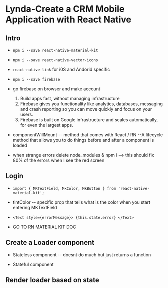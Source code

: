 # Lynda-Create a CRM Mobile Application with React Native

## Intro

* `npm i --save react-native-material-kit`

* `npm i --save react-native-vector-icons`

* `react-native link` for i0S and Andorid specific

* `npm i --save firebase`

* go firebase on browser and make account

  1. Build apps fast, without managing infrastructure
  2. Firebase gives you functionality like analytics, databases, messaging and crash reporting so you can move quickly and focus on your users.
  3. Firebase is built on Google infrastructure and scales automatically, for even the largest apps.

* componentWillMount -- method that comes with React / RN --A lifecycle method that allows you to do things before and after a component is loaded

* when strange errors delete node_modules & npm i --> this should fix 80% of the errors when I see the red screen

## Login

* `import { MKTextField, MkColor, MkButton } from 'react-native-material-kit';`

* tintColor -- specific prop that tells what is the color when you start entering MKTextField

* ` <Text style={errorMessage}>
      {this.state.error}
    </Text> `

* GO TO RN MATERIAL KIT DOC

## Create a Loader component

* Stateless component -- doesnt do much but just returns a function

* Stateful component

## Render loader based on state
